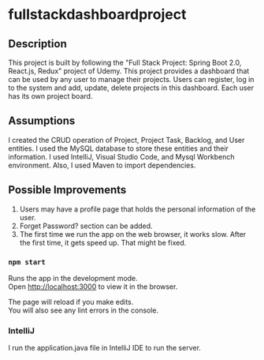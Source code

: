 # fullstackdashboardproject


## Description

This project is built by following the "Full Stack Project: Spring Boot 2.0, React.js, Redux" project of Udemy. This project provides a dashboard that can be used by any user to manage their projects. Users can register, log in to the system and add, update, delete projects in this dashboard. Each user has its own project board.

## Assumptions

I created the CRUD operation of Project, Project Task, Backlog, and User entities. 
I used the MySQL database to store these entities and their information.
I used IntelliJ, Visual Studio Code, and Mysql Workbench environment. Also, I used Maven to import dependencies.

## Possible Improvements

1) Users may have a profile page that holds the personal information of the user.
2) Forget Password? section can be added.
3) The first time we run the app on the web browser, it works slow. After the first time, it gets speed up. That might be fixed.

### `npm start`

Runs the app in the development mode.<br />
Open [http://localhost:3000](http://localhost:3000) to view it in the browser.

The page will reload if you make edits.<br />
You will also see any lint errors in the console.

### IntelliJ

I run the application.java file in IntelliJ IDE to run the server.
